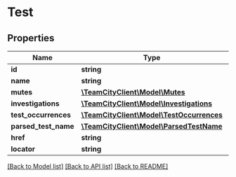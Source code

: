 # Test

## Properties
Name | Type | Description | Notes
------------ | ------------- | ------------- | -------------
**id** | **string** |  | [optional] 
**name** | **string** |  | [optional] 
**mutes** | [**\TeamCityClient\Model\Mutes**](Mutes.md) |  | [optional] 
**investigations** | [**\TeamCityClient\Model\Investigations**](Investigations.md) |  | [optional] 
**test_occurrences** | [**\TeamCityClient\Model\TestOccurrences**](TestOccurrences.md) |  | [optional] 
**parsed_test_name** | [**\TeamCityClient\Model\ParsedTestName**](ParsedTestName.md) |  | [optional] 
**href** | **string** |  | [optional] 
**locator** | **string** |  | [optional] 

[[Back to Model list]](../README.md#documentation-for-models) [[Back to API list]](../README.md#documentation-for-api-endpoints) [[Back to README]](../README.md)


